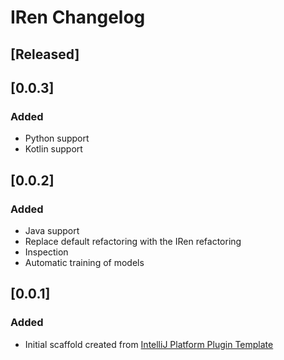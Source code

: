 <!-- Keep a Changelog guide -> https://keepachangelog.com -->

# IRen Changelog

## [Released]

## [0.0.3]
### Added
- Python support
- Kotlin support

## [0.0.2]
### Added
- Java support
- Replace default refactoring with the IRen refactoring
- Inspection
- Automatic training of models

## [0.0.1]
### Added
- Initial scaffold created from [IntelliJ Platform Plugin Template](https://github.com/JetBrains/intellij-platform-plugin-template)
